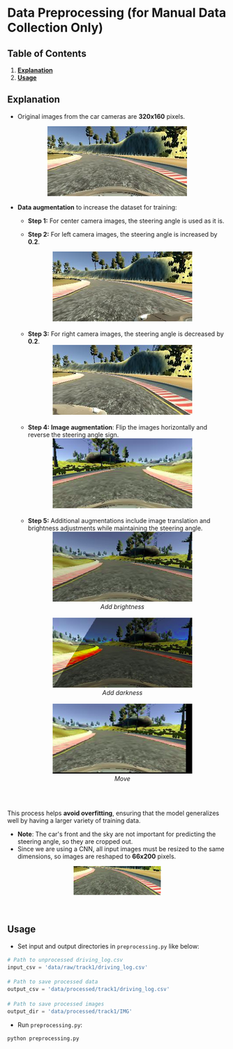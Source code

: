 # Data Preprocessing (for Manual Data Collection Only)

## Table of Contents
1. **[Explanation](#explanation)**
2. **[Usage](#usage)**

## Explanation
- Original images from the car cameras are **320x160** pixels.

<div align="center">
    <img src="images/3.png" width="320" height="160" />
</div>

- **Data augmentation** to increase the dataset for training:

   + **Step 1:** For center camera images, the steering angle is used as it is.

   + **Step 2:** For left camera images, the steering angle is increased by **0.2**.
    
    <div align="center">
        <img src="images/5.png" width="320" height="160" />
        <br>
        <br>
    </div>
    
   + **Step 3:** For right camera images, the steering angle is decreased by **0.2**.
    
    <div align="center">
        <img src="images/6.png" width="320" height="160" />
        <br>
        <br>
    </div>
    
   + **Step 4:** **Image augmentation**: Flip the images horizontally and reverse the steering angle sign.
    
    <div align="center">
        <img src="images/11.png" width="320" height="160" />
        <br>
        <br>
    </div>
    
   + **Step 5:** Additional augmentations include image translation and brightness adjustments while maintaining the steering angle.
    
    <div align="center">
        <img src="images/8.png" width="320" height="160" />
        <br>
        <em>Add brightness</em>
        <br>
        <br>
        <img src="images/9.png" width="320" height="160" />
        <br>
        <em>Add darkness</em>
        <br>
        <br>
        <img src="images/10.png" width="320" height="160" />
        <br>
        <em>Move</em>
        <br>
        <br>
    </div>

<br>
   
This process helps **avoid overfitting**, ensuring that the model generalizes well by having a larger variety of training data.

- **Note**: The car's front and the sky are not important for predicting the steering angle, so they are cropped out.
- Since we are using a CNN, all input images must be resized to the same dimensions, so images are reshaped to **66x200** pixels.

<div align="center">
    <img src="images/12.png" width="200" height="66" />
</div>

<br>
<br>

## Usage

- Set input and output directories in `preprocessing.py` like below:
```python
# Path to unprocessed driving_log.csv
input_csv = 'data/raw/track1/driving_log.csv'

# Path to save processed data
output_csv = 'data/processed/track1/driving_log.csv'

# Path to save processed images
output_dir = 'data/processed/track1/IMG'
```

- Run `preprocessing.py`:
```bash
python preprocessing.py
```